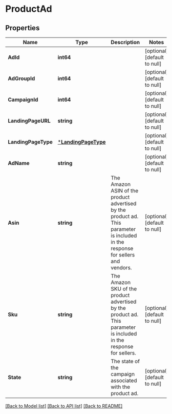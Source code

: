 # ProductAd

## Properties
Name | Type | Description | Notes
------------ | ------------- | ------------- | -------------
**AdId** | **int64** |  | [optional] [default to null]
**AdGroupId** | **int64** |  | [optional] [default to null]
**CampaignId** | **int64** |  | [optional] [default to null]
**LandingPageURL** | **string** |  | [optional] [default to null]
**LandingPageType** | [***LandingPageType**](LandingPageType.md) |  | [optional] [default to null]
**AdName** | **string** |  | [optional] [default to null]
**Asin** | **string** | The Amazon ASIN of the product advertised by the product ad. This parameter is included in the response for sellers and vendors. | [optional] [default to null]
**Sku** | **string** | The Amazon SKU of the product advertised by the product ad. This parameter is included in the response for sellers. | [optional] [default to null]
**State** | **string** | The state of the campaign associated with the product ad. | [optional] [default to null]

[[Back to Model list]](../README.md#documentation-for-models) [[Back to API list]](../README.md#documentation-for-api-endpoints) [[Back to README]](../README.md)

